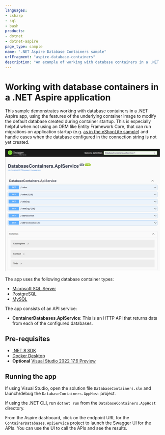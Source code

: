 ```yaml
---
languages:
- csharp
- sql
- bash
products:
- dotnet
- dotnet-aspire
page_type: sample
name: ".NET Aspire Database Containers sample"
urlFragment: "aspire-database-containers"
description: "An example of working with database containers in a .NET Aspire app."
---
```


# Working with database containers in a .NET Aspire application

This sample demonstrates working with database containers in a .NET Aspire app, using the features of the underlying container image to modify the default database created during container startup. This is especially helpful when not using an ORM like Entity Framework Core, that can run migrations on application startup (e.g. [as in the eShopLite sample](../eShopLite/eShopLite.CatalogDbManager)) and handle cases when the database configured in the connection string is not yet created.

![Screenshot of the Swagger UI for the API service that returns data from the configured database containers](./images/db-containers-apiservice-swagger-ui.png)

The app uses the following database container types:

- [Microsoft SQL Server](https://mcr.microsoft.com/en-us/product/mssql/server/about)
- [PostgreSQL](https://hub.docker.com/_/postgres/)
- [MySQL](https://hub.docker.com/_/mysql)

The app consists of an API service:

- **ContainerDatabases.ApiService**: This is an HTTP API that returns data from each of the configured databases.

## Pre-requisites

- [.NET 8 SDK](https://dotnet.microsoft.com/download/dotnet/8.0)
- [Docker Desktop](https://www.docker.com/products/docker-desktop/)
- **Optional** [Visual Studio 2022 17.9 Preview](https://visualstudio.microsoft.com/vs/preview/)

## Running the app

If using Visual Studio, open the solution file `DatabaseContainers.sln` and launch/debug the `DatabaseContainers.AppHost` project.

If using the .NET CLI, run `dotnet run` from the `DatabaseContainers.AppHost` directory.

From the Aspire dashboard, click on the endpoint URL for the `ContainerDatabases.ApiService` project to launch the Swagger UI for the APIs. You can use the UI to call the APIs and see the results.